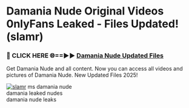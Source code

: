 # Damania Nude Original Videos 0nlyFans Leaked - Files Updated! (slamr)

<h3>🔴 CLICK HERE 🌐==►► <a href="https://tinyurl.com/4mcuefdz" rel="nofollow">Damania Nude Updated Files</a></h3>

Get Damania Nude and all content. Now you can access all videos and pictures of Damania Nude. New Updated Files 2025!

[![slamr](https://i.imgur.com/StAQSOY.gif)](https://tinyurl.com/4mcuefdz)
ms damania nude<br>
damania leaked nudes<br>
damania nude leaks